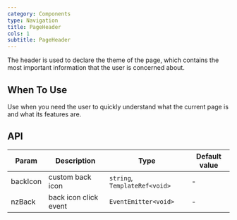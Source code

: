 ```yaml
---
category: Components
type: Navigation
title: PageHeader
cols: 1
subtitle: PageHeader
---
```


The header is used to declare the theme of the page, which contains the most important information that the user is concerned about.

## When To Use

Use when you need the user to quickly understand what the current page is and what its features are.

## API

| Param | Description | Type | Default value |
| ----- | ----------- | ---- | ------------- |
| backIcon | custom back icon | `string`, `TemplateRef<void>` | - |
| nzBack | back icon click event | `EventEmitter<void>` | - |
